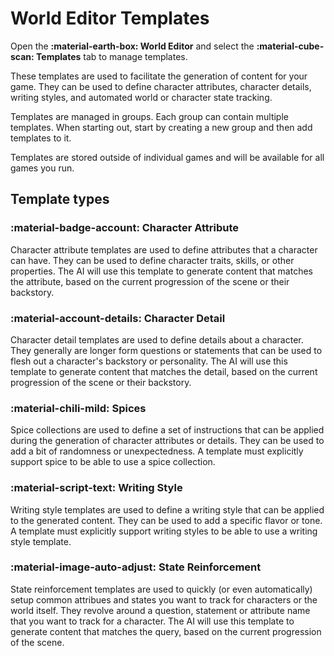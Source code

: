 # World Editor Templates

Open the **:material-earth-box: World Editor** and select the **:material-cube-scan: Templates** tab to manage templates.

These templates are used to facilitate the generation of content for your game. They can be used to define character attributes, character details, writing styles, and automated world or character state tracking.

Templates are managed in groups. Each group can contain multiple templates. When starting out, start by creating a new group and then add templates to it.

Templates are stored outside of individual games and will be available for all games you run.

## Template types

### :material-badge-account: Character Attribute
Character attribute templates are used to define attributes that a character can have. They can be used to define character traits, skills, or other properties. The AI will use this template to generate content that matches the attribute, based on the current progression of the scene or their backstory.

### :material-account-details: Character Detail
Character detail templates are used to define details about a character. They generally are longer form questions or statements that can be used to flesh out a character's backstory or personality. The AI will use this template to generate content that matches the detail, based on the current progression of the scene or their backstory.

### :material-chili-mild: Spices
Spice collections are used to define a set of instructions that can be applied during the generation of character attributes or details. They can be used to add a bit of randomness or unexpectedness. A template must explicitly support spice to be able to use a spice collection.

### :material-script-text: Writing Style
Writing style templates are used to define a writing style that can be applied to the generated content. They can be used to add a specific flavor or tone. A template must explicitly support writing styles to be able to use a writing style template.

### :material-image-auto-adjust: State Reinforcement
State reinforcement templates are used to quickly (or even automatically) setup common attribues and states you want to track for characters or the world itself. They revolve around a question, statement or attribute name that you want to track for a character. The AI will use this template to generate content that matches the query, based on the current progression of the scene.